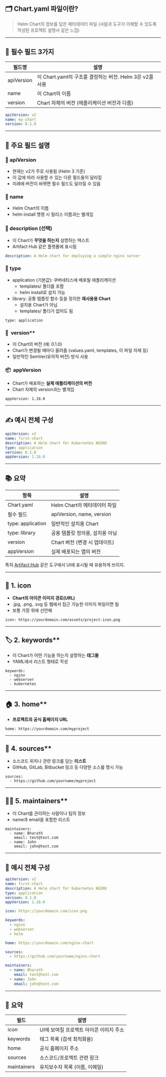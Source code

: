 ## **🗂** Chart.yaml 파일이란?

> Helm Chart의 정보를 담은 메타데이터 파일
> (사람과 도구가 이해할 수 있도록 작성된 프로젝트 설명서 같은 느낌)

---

## **🔑 필수 필드 3가지**

|**필드명**|**설명**|
|---|---|
|apiVersion|이 Chart.yaml의 구조를 결정하는 버전. Helm 3은 v2를 사용|
|name|이 Chart의 이름|
|version|Chart 자체의 버전 (애플리케이션 버전과 다름)|

```yml
apiVersion: v2
name: my-chart
version: 0.1.0
```


---

## **📄 주요 필드 설명**

### **🧩** apiVersion

- 현재는 v2가 주로 사용됨 (Helm 3 기준)
- 이 값에 따라 사용할 수 있는 다른 필드들이 달라짐
- 미래에 버전이 바뀌면 필수 필드도 달라질 수 있음

### **📝** **name**

- Helm Chart의 이름
- helm install 명령 시 릴리스 이름과는 별개임

### **📜** description (선택)

- 이 Chart가 **무엇을 하는지** 설명하는 텍스트
- Artifact Hub 같은 플랫폼에 표시됨

```yml
description: A Helm chart for deploying a simple nginx server
```
### **🧪** **type**

- application (기본값): 쿠버네티스에 배포될 애플리케이션
    - templates/ 폴더를 포함
    - helm install로 설치 가능
- library: 공통 템플릿 함수 등을 정의한 **재사용용 Chart**
    - 설치용 Chart가 아님
    - templates/ 폴더가 없어도 됨

```
type: application
```

### **🔁**  version**

- 이 Chart의 버전 (예: 0.1.0)
- Chart가 변경될 때마다 올려줌 (values.yaml, templates, 이 파일 자체 등)
- 일반적인 SemVer(유의적 버전) 방식 사용

### **📦**  **appVersion**

- Chart가 배포하는 **실제 애플리케이션의 버전**
- Chart 자체의 version과는 별개임

```
appVersion: 1.18.0
```

---

## **✍️ 예시 전체 구성**

```yml
apiVersion: v2
name: first-chart
description: A Helm chart for Kubernetes NGINX
type: application
version: 0.1.0
appVersion: 1.18.0
```

---
## **📚 요약**

| **항목**            | **설명**                    |
| ----------------- | ------------------------- |
| Chart.yaml        | Helm Chart의 메타데이터 파일      |
| 필수 필드             | apiVersion, name, version |
| type: application | 일반적인 설치용 Chart            |
| type: library     | 공용 템플릿 정의용, 설치용 아님        |
| version           | Chart 버전 (변경 시 업데이트)      |
| appVersion        | 실제 배포되는 앱의 버전             |

특히 [Artifact Hub](https://artifacthub.io) 같은 도구에서 UI에 표시될 때 유용하게 쓰이지.

---

## **🎨 1.** **icon**

- **Chart의 아이콘 이미지 경로(URL)**
- .jpg, .png, .svg 등 웹에서 접근 가능한 이미지 파일이면 됨
- 보통 가장 위에 선언해

```
icon: https://yourdomain.com/assets/project-icon.png
```

---

## **🏷️ 2.** keywords**

- 이 Chart가 어떤 기능을 하는지 설명하는 **태그들**
- YAML에서 리스트 형태로 작성

```
keywords:
  - nginx
  - webserver
  - kubernetes
```

---

## **🏠 3.** home**

- **프로젝트의 공식 홈페이지 URL**

```
home: https://yourdomain.com/myproject
```

---

## **🧾 4.** sources**

- 소스코드 위치나 관련 링크를 담는 **리스트**
- GitHub, GitLab, Bitbucket 링크 등 다양한 소스를 명시 가능

```
sources:
  - https://github.com/yourname/myproject
```

---

## **👨‍💼 5.** maintainers**

- 이 Chart를 관리하는 사람이나 팀의 정보
- name과 email을 포함한 리스트

```
maintainers:
  - name: Bharath
    email: test@test.com
  - name: John
    email: john@test.com
```

---

## **🧾 예시 전체 구성**

```yml
apiVersion: v2
name: first-chart
description: A Helm chart for Kubernetes NGINX
type: application
version: 0.1.0
appVersion: 1.18.0

icon: https://yourdomain.com/icon.png

keywords:
  - nginx
  - webserver
  - helm

home: https://yourdomain.com/nginx-chart

sources:
  - https://github.com/yourname/nginx-chart

maintainers:
  - name: Bharath
    email: test@test.com
  - name: John
    email: john@test.com
```


---

## **📌 요약**

|**필드**|**설명**|
|---|---|
|icon|UI에 보여질 프로젝트 아이콘 이미지 주소|
|keywords|태그 목록 (검색 최적화용)|
|home|공식 홈페이지 주소|
|sources|소스코드/프로젝트 관련 링크|
|maintainers|유지보수자 목록 (이름, 이메일)|
